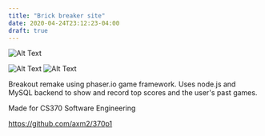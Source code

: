 ```yaml
---
title: "Brick breaker site"
date: 2020-04-24T23:12:23-04:00
draft: true
---
```


![Alt Text](https://thumbs.gfycat.com/DistinctFearfulBoar-size_restricted.gif)

![Alt Text](../img/bb_1.png)
![Alt Text](../img/bb_2.png)

Breakout remake using phaser.io game framework. Uses node.js and MySQL backend to show and record top scores and the user's past games.

Made for CS370 Software Engineering

https://github.com/axm2/370p1